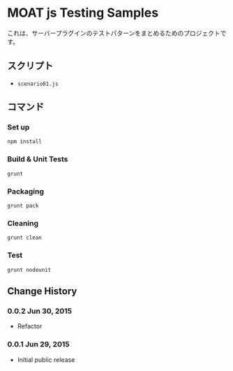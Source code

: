 MOAT js Testing Samples
========

これは、サーバープラグインのテストパターンをまとめるためのプロジェクトです。

## スクリプト

- `scenario01.js`

## コマンド

### Set up

    npm install

### Build & Unit Tests

    grunt

### Packaging

    grunt pack

### Cleaning

    grunt clean

### Test

    grunt nodeunit

## Change History

### 0.0.2 Jun 30, 2015

- Refactor

### 0.0.1 Jun 29, 2015

- Initial public release

